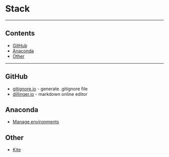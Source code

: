 # Stack

---

## Contents

- [GitHub](#github)
- [Anaconda](#anaconda)
- [Other](#other)

---

## GitHub

- [gitignore.io](https://www.gitignore.io) - generate .gitignore file
- [dillinger.io](https://dillinger.io) - markdown online editor

## Anaconda

- [Manage environments](https://conda.io/projects/conda/en/latest/user-guide/tasks/manage-environments.html)

## Other

- [Kite](https://kite.com)
